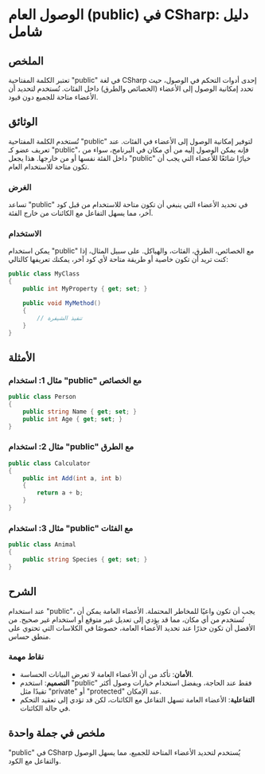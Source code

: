 <!--
Meta Description: # الوصول العام (public) في CSharp: دليل شامل ## الملخص تعتبر الكلمة المفتاحية "public" في لغة CSharp إحدى أدوات التحكم في الوصول، حيث تحدد إمكانية الو...
Meta Keywords: public, الأعضاء, csharp, استخدام, الوصول
-->

# الوصول العام (public) في CSharp: دليل شامل

## الملخص
تعتبر الكلمة المفتاحية "public" في لغة CSharp إحدى أدوات التحكم في الوصول، حيث تحدد إمكانية الوصول إلى الأعضاء (الخصائص والطرق) داخل الفئات. تُستخدم لتحديد أن الأعضاء متاحة للجميع دون قيود.

## الوثائق
تُستخدم الكلمة المفتاحية "public" لتوفير إمكانية الوصول إلى الأعضاء في الفئات. عند تعريف عضو كـ "public"، فإنه يمكن الوصول إليه من أي مكان في البرنامج، سواء من داخل الفئة نفسها أو من خارجها. هذا يجعل "public" خيارًا شائعًا للأعضاء التي يجب أن تكون متاحة للاستخدام العام.

### الغرض
تساعد "public" في تحديد الأعضاء التي ينبغي أن تكون متاحة للاستخدام من قبل كود آخر، مما يسهل التفاعل مع الكائنات من خارج الفئة.

### الاستخدام
يمكن استخدام "public" مع الخصائص، الطرق، الفئات، والهياكل. على سبيل المثال، إذا كنت تريد أن تكون خاصية أو طريقة متاحة لأي كود آخر، يمكنك تعريفها كالتالي:

```csharp
public class MyClass
{
    public int MyProperty { get; set; }

    public void MyMethod()
    {
        // تنفيذ الشيفرة
    }
}
```

## الأمثلة
### مثال 1: استخدام "public" مع الخصائص
```csharp
public class Person
{
    public string Name { get; set; }
    public int Age { get; set; }
}
```

### مثال 2: استخدام "public" مع الطرق
```csharp
public class Calculator
{
    public int Add(int a, int b)
    {
        return a + b;
    }
}
```

### مثال 3: استخدام "public" مع الفئات
```csharp
public class Animal
{
    public string Species { get; set; }
}
```

## الشرح
عند استخدام "public"، يجب أن تكون واعيًا للمخاطر المحتملة. الأعضاء العامة يمكن أن تُستخدم من أي مكان، مما قد يؤدي إلى تعديل غير متوقع أو استخدام غير صحيح. من الأفضل أن تكون حذرًا عند تحديد الأعضاء العامة، خصوصًا في الكلاسات التي تحتوي على منطق حساس.

### نقاط مهمة
- **الأمان**: تأكد من أن الأعضاء العامة لا تعرض البيانات الحساسة.
- **التصميم**: استخدم "public" فقط عند الحاجة، ويفضل استخدام خيارات وصول أكثر تقيدًا مثل "private" أو "protected" عند الإمكان.
- **التفاعلية**: الأعضاء العامة تسهل التفاعل مع الكائنات، لكن قد تؤدي إلى تعقيد التحكم في حالة الكائنات.

## ملخص في جملة واحدة
"public" في CSharp يُستخدم لتحديد الأعضاء المتاحة للجميع، مما يسهل الوصول والتفاعل مع الكود.